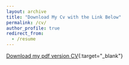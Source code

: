 ```yaml
---
layout: archive
title: "Download My Cv with the Link Below"
permalink: /cv/
author_profile: true
redirect_from:
  - /resume
---
```


[Download my pdf version CV](../files/Most_updated_CV.pdf){:target="_blank"}